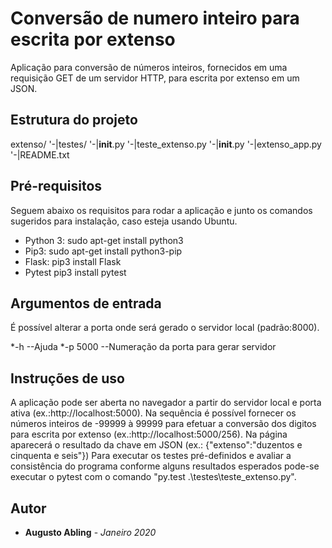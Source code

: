 # Conversão de numero inteiro para escrita por extenso

Aplicação para conversão de números inteiros, fornecidos em uma requisição GET de um servidor HTTP, para escrita por extenso em um JSON. 

## Estrutura do projeto

extenso/
	'-|testes/
		'-|__init__.py
		'-|teste_extenso.py	
	'-|__init__.py
	'-|extenso_app.py
	'-|README.txt

## Pré-requisitos

Seguem abaixo os requisitos para rodar a aplicação e junto os comandos sugeridos para instalação, caso esteja usando Ubuntu.

* Python 3: 		sudo apt-get install python3
* Pip3:			sudo apt-get install python3-pip 
* Flask:		pip3 install Flask
* Pytest		pip3 install pytest

## Argumentos de entrada

É possível alterar a porta onde será gerado o servidor local (padrão:8000).

*-h				--Ajuda
*-p 5000			--Numeração da porta para gerar servidor

## Instruções de uso

A aplicação pode ser aberta no navegador a partir do servidor local e porta ativa (ex.:http://localhost:5000).
Na sequência é possível fornecer os números inteiros de -99999 à 99999 para efetuar a conversão dos digitos para escrita por extenso (ex.:http://localhost:5000/256).
Na página aparecerá o resultado da chave em JSON (ex.: {"extenso":"duzentos e cinquenta e seis"})
Para executar os testes pré-definidos e avaliar a consistência do programa conforme alguns resultados esperados pode-se executar o pytest com o comando "py.test .\testes\teste_extenso.py".

## Autor

* **Augusto Abling** - *Janeiro 2020*
